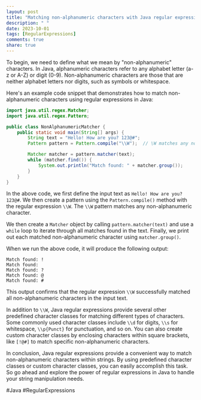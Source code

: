 ```yaml
---
layout: post
title: "Matching non-alphanumeric characters with Java regular expressions"
description: " "
date: 2023-10-01
tags: [RegularExpressions]
comments: true
share: true
---
```


To begin, we need to define what we mean by "non-alphanumeric" characters. In Java, alphanumeric characters refer to any alphabet letter (a-z or A-Z) or digit (0-9). Non-alphanumeric characters are those that are neither alphabet letters nor digits, such as symbols or whitespace.

Here's an example code snippet that demonstrates how to match non-alphanumeric characters using regular expressions in Java:

```java
import java.util.regex.Matcher;
import java.util.regex.Pattern;

public class NonAlphanumericMatcher {
    public static void main(String[] args) {
        String text = "Hello! How are you? 123@#";
        Pattern pattern = Pattern.compile("\\W");  // \W matches any non-alphanumeric character

        Matcher matcher = pattern.matcher(text);
        while (matcher.find()) {
            System.out.println("Match found: " + matcher.group());
        }
    }
}
```

In the above code, we first define the input text as `Hello! How are you? 123@#`. We then create a pattern using the `Pattern.compile()` method with the regular expression `\\W`. The `\\W` pattern matches any non-alphanumeric character.

We then create a `Matcher` object by calling `pattern.matcher(text)` and use a `while` loop to iterate through all matches found in the text. Finally, we print out each matched non-alphanumeric character using `matcher.group()`.

When we run the above code, it will produce the following output:
```
Match found: !
Match found:  
Match found: ?
Match found: @
Match found: #
```

This output confirms that the regular expression `\\W` successfully matched all non-alphanumeric characters in the input text.

In addition to `\\W`, Java regular expressions provide several other predefined character classes for matching different types of characters. Some commonly used character classes include `\\d` for digits, `\\s` for whitespace, `\\p{Punct}` for punctuation, and so on. You can also create custom character classes by enclosing characters within square brackets, like `[!@#]` to match specific non-alphanumeric characters.

In conclusion, Java regular expressions provide a convenient way to match non-alphanumeric characters within strings. By using predefined character classes or custom character classes, you can easily accomplish this task. So go ahead and explore the power of regular expressions in Java to handle your string manipulation needs.

#Java #RegularExpressions